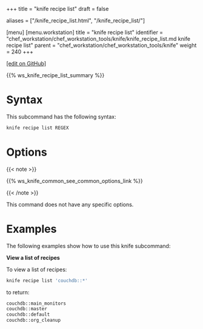 +++
title = "knife recipe list"
draft = false

aliases = ["/knife_recipe_list.html", "/knife_recipe_list/"]

[menu]
  [menu.workstation]
    title = "knife recipe list"
    identifier = "chef_workstation/chef_workstation_tools/knife/knife_recipe_list.md knife recipe list"
    parent = "chef_workstation/chef_workstation_tools/knife"
    weight = 240
+++    

[\[edit on GitHub\]](https://github.com/chef/chef-workstation/blob/master/www/content/workstation/knife_recipe_list.md)

{{% ws_knife_recipe_list_summary %}}

Syntax
======

This subcommand has the following syntax:

``` bash
knife recipe list REGEX
```

Options
=======

{{< note >}}

{{% ws_knife_common_see_common_options_link %}}

{{< /note >}}

This command does not have any specific options.

Examples
========

The following examples show how to use this knife subcommand:

**View a list of recipes**

To view a list of recipes:

``` bash
knife recipe list 'couchdb::*'
```

to return:

``` bash
couchdb::main_monitors
couchdb::master
couchdb::default
couchdb::org_cleanup
```
